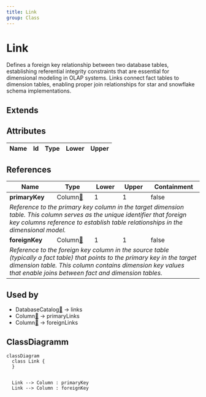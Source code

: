 ```yaml
---
title: Link
group: Class
---
```


# Link<a name="class-link"></a>

Defines a foreign key relationship between two database tables, establishing referential integrity constraints that are essential for dimensional modeling in OLAP systems. Links connect fact tables to dimension tables, enabling proper join relationships for star and snowflake schema implementations.
## Extends

## Attributes

<table>
  <thead>
    <tr>
      <th>Name</th>
      <th>Id</th>
      <th>Type</th>
      <th>Lower</th>
      <th>Upper</th>
    </tr>
  </thead>
  <tbody>
  </tbody>
</table>

## References

<table>
  <thead>
    <tr>
      <th>Name</th>
      <th>Type</th>
      <th>Lower</th>
      <th>Upper</th>
      <th>Containment</th>
    </tr>
  </thead>
  <tbody>
    <tr>
      <td><strong>primaryKey</strong></td>
      <td>Column<a href="./class-Column">🔗</a></td>
      <td>1</td>
      <td>1</td>
      <td>false</td>
    </tr>
    <tr>
      <td colspan="5"><em>Reference to the primary key column in the target dimension table. This column serves as the unique identifier that foreign key columns reference to establish table relationships in the dimensional model.</em></td>
    </tr>
    <tr>
      <td><strong>foreignKey</strong></td>
      <td>Column<a href="./class-Column">🔗</a></td>
      <td>1</td>
      <td>1</td>
      <td>false</td>
    </tr>
    <tr>
      <td colspan="5"><em>Reference to the foreign key column in the source table (typically a fact table) that points to the primary key in the target dimension table. This column contains dimension key values that enable joins between fact and dimension tables.</em></td>
    </tr>
  </tbody>
</table>



## Used by

- DatabaseCatalog[🔗](./class-DatabaseCatalog) → links
- Column[🔗](./class-Column) → primaryLinks
- Column[🔗](./class-Column) → foreignLinks

## ClassDiagramm

```mermaid
classDiagram
  class Link {
  }


  Link --> Column : primaryKey
  Link --> Column : foreignKey

```
